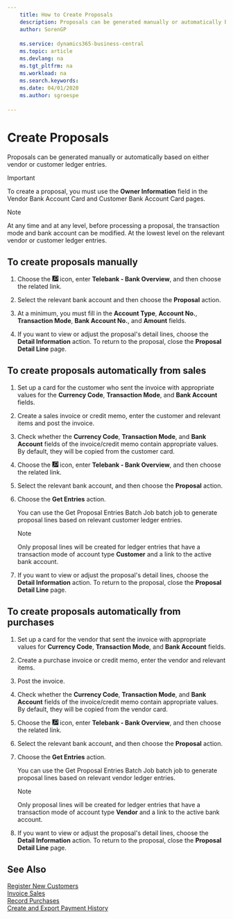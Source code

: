 ```yaml
---
    title: How to Create Proposals
    description: Proposals can be generated manually or automatically based on either vendor or customer ledger entries.
    author: SorenGP

    ms.service: dynamics365-business-central
    ms.topic: article
    ms.devlang: na
    ms.tgt_pltfrm: na
    ms.workload: na
    ms.search.keywords:
    ms.date: 04/01/2020
    ms.author: sgroespe

---
```

# Create Proposals
Proposals can be generated manually or automatically based on either vendor or customer ledger entries.  

> [!IMPORTANT]  
>  To create a proposal, you must use the **Owner Information** field in the Vendor Bank Account Card and Customer Bank Account Card pages.  

> [!NOTE]  
>  At any time and at any level, before processing a proposal, the transaction mode and bank account can be modified. At the lowest level on the relevant vendor or customer ledger entries.  

## To create proposals manually  

1.  Choose the ![Search for Page or Report](../../media/ui-search/search_small.png "Search for Page or Report icon") icon, enter **Telebank - Bank Overview**, and then choose the related link.  
2.  Select the relevant bank account and then choose the **Proposal** action.  
3.  At a minimum, you must fill in the **Account Type**, **Account No.**, **Transaction Mode**, **Bank Account No.**, and **Amount** fields.  

4.  If you want to view or adjust the proposal's detail lines, choose the **Detail Information** action. To return to the proposal, close the **Proposal Detail Line** page.  

## To create proposals automatically from sales  

1. Set up a card for the customer who sent the invoice with appropriate values for the **Currency Code**, **Transaction Mode**, and **Bank Account** fields.
2. Create a sales invoice or credit memo, enter the customer and relevant items and post the invoice.
3. Check whether the **Currency Code**, **Transaction Mode**, and **Bank Account** fields of the invoice/credit memo contain appropriate values. By default, they will be copied from the customer card.  

4.  Choose the ![Search for Page or Report](../../media/ui-search/search_small.png "Search for Page or Report icon") icon, enter **Telebank - Bank Overview**, and then choose the related link.  
5.  Select the relevant bank account, and then choose the **Proposal** action.  
6.  Choose the **Get Entries** action.  

    You can use the Get Proposal Entries Batch Job batch job to generate proposal lines based on relevant customer ledger entries.  

    > [!NOTE]  
    >  Only proposal lines will be created for ledger entries that have a transaction mode of account type **Customer** and a link to the active bank account.  

6.  If you want to view or adjust the proposal's detail lines, choose the **Detail Information** action. To return to the proposal, close the **Proposal Detail Line** page.  

## To create proposals automatically from purchases  

1.  Set up a card for the vendor that sent the invoice with appropriate values for **Currency Code**, **Transaction Mode**, and **Bank Account** fields.  
2.  Create a purchase invoice or credit memo, enter the vendor and relevant items.
3. Post the invoice.
4. Check whether the **Currency Code**, **Transaction Mode**, and **Bank Account** fields of the invoice/credit memo contain appropriate values. By default, they will be copied from the vendor card.  
5.  Choose the ![Search for Page or Report](../../media/ui-search/search_small.png "Search for Page or Report icon") icon, enter **Telebank - Bank Overview**, and then choose the related link.  
6.  Select the relevant bank account, and then choose the **Proposal** action.  
7.  Choose the **Get Entries** action.  

    You can use the Get Proposal Entries Batch Job batch job to generate proposal lines based on relevant vendor ledger entries.  

    > [!NOTE]  
    >  Only proposal lines will be created for ledger entries that have a transaction mode of account type **Vendor** and a link to the active bank account.  

6.  If you want to view or adjust the proposal's detail lines, choose the **Detail Information** action. To return to the proposal, close the **Proposal Detail Line** page.  

## See Also  
 [Register New Customers](../../sales-how-register-new-customers.md)   
 [Invoice Sales](../../sales-how-invoice-sales.md)   
 [Record Purchases](../../purchasing-how-record-purchases.md)   
 [Create and Export Payment History](how-to-create-and-export-payment-history.md)

